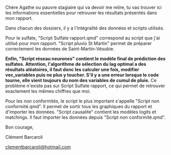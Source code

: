 Chère Agathe ou pauvre stagiaire qui va devoir me relire, tu vas trouver ici les informations essentielles pour retrouver les résultats présentés dans mon rapport.

Dans chacun des dossiers, il y a l'intégralité des données et scripts utilisés.



Pour le sulfate, "Script Sulfate rapport.qmd" correspond au script que j'ai utilisé pour mon rapport. "Script pluvio St Martin" permet de préparer correctement les données de Saint-Martin-Vésubie.

**Enfin, "Script réseau neurones" contient le modèle final de prédiction des sulfates. Attention, l'algorithme de sélection du lag optimal a des résultats aléatoires, il faut donc les calculer une fois, modifier vec\_variables puis ne plus y toucher. S'il y a une erreur lorsque le code tourne, elle vient toujours du nom des variables de cumul de pluie.** Ce problème n'existe pas sur Script Sulfate rapport, ce qui permet de retrouver exactement les mêmes chiffres que moi.



Pour les non conformités, le script le plus important s'appelle "Script non conformité.qmd". Il permet de sortir tous les graphiques du rapport et d'importer les données. "Script causalite" contient les modèles logits et matchings. Il faut importer les données depuis "Script non conformité.qmd".





Bon courage,

Clément Barcaroli

clementbarcaroli@hotmail.com

